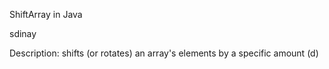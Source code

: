 ShiftArray in Java 

sdinay

Description: shifts (or rotates) an array's elements by
a specific amount (d)
